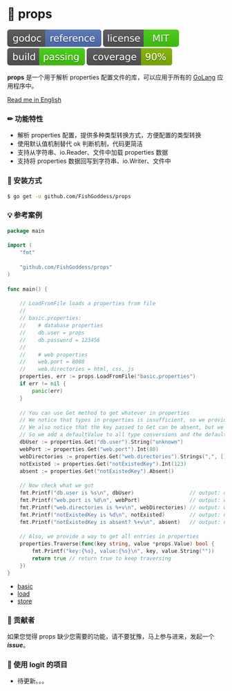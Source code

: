 # 📜 props

[![Go Doc](_icons/godoc.svg)](https://pkg.go.dev/github.com/FishGoddess/props)
[![License](_icons/license.svg)](https://opensource.org/licenses/MIT)
[![License](_icons/build.svg)](_icons/build.svg)
[![License](_icons/coverage.svg)](_icons/coverage.svg)

**props** 是一个用于解析 properties 配置文件的库，可以应用于所有的 [GoLang](https://golang.org) 应用程序中。

[Read me in English](./README.en.md)

### ✏ 功能特性

* 解析 properties 配置，提供多种类型转换方式，方便配置的类型转换
* 使用默认值机制替代 ok 判断机制，代码更简洁
* 支持从字符串、io.Reader、文件中加载 properties 数据
* 支持将 properties 数据回写到字符串、io.Writer、文件中

### 🔨 安装方式

```bash
$ go get -u github.com/FishGoddess/props
```

### 💡 参考案例

```go
package main

import (
	"fmt"

	"github.com/FishGoddess/props"
)

func main() {

	// LoadFromFile loads a properties from file
	//
	// basic.properties:
	//    # database properties
	//    db.user = props
	//    db.password = 123456
	//
	//    # web properties
	//    web.port = 8080
	//    web.directories = html, css, js
	properties, err := props.LoadFromFile("basic.properties")
	if err != nil {
		panic(err)
	}

	// You can use Get method to get whatever in properties
	// We notice that types in properties is insufficient, so we provides some type conversions for you
	// We also notice that the key passed to Get can be absent, but we don't want you to use if-else to check if the key exists or not
	// So we add a defaultValue to all type conversions and the defaultValue will be returned if the key doesn't exist
	dbUser := properties.Get("db.user").String("unknown")
	webPort := properties.Get("web.port").Int(80)
	webDirectories := properties.Get("web.directories").Strings(",", []string{"a", "b", "c", "d"})
	notExisted := properties.Get("notExistedKey").Int(123)
	absent := properties.Get("notExistedKey").Absent()

	// Now check what we got
	fmt.Printf("db.user is %s\n", dbUser)                  // output: db.user is props
	fmt.Printf("web.port is %d\n", webPort)                // output: web.port is 8080
	fmt.Printf("web.directories is %+v\n", webDirectories) // output: web.directories is [html  css  js]
	fmt.Printf("notExistedKey is %d\n", notExisted)        // output: notExistedKey is 123
	fmt.Printf("notExistedKey is absent? %+v\n", absent)   // output: notExistedKey is absent? true

	// Also, we provide a way to get all entries in properties
	properties.Traverse(func(key string, value *props.Value) bool {
		fmt.Printf("key:{%s}, value:{%s}\n", key, value.String(""))
		return true // return true to keep traversing
	})
}
```

* [basic](./_examples/basic.go)
* [load](./_examples/load.go)
* [store](./_examples/store.go)

### 👀 贡献者

如果您觉得 props 缺少您需要的功能，请不要犹豫，马上参与进来，发起一个 _**issue**_。

### 🎁 使用 logit 的项目

* 待更新。。。